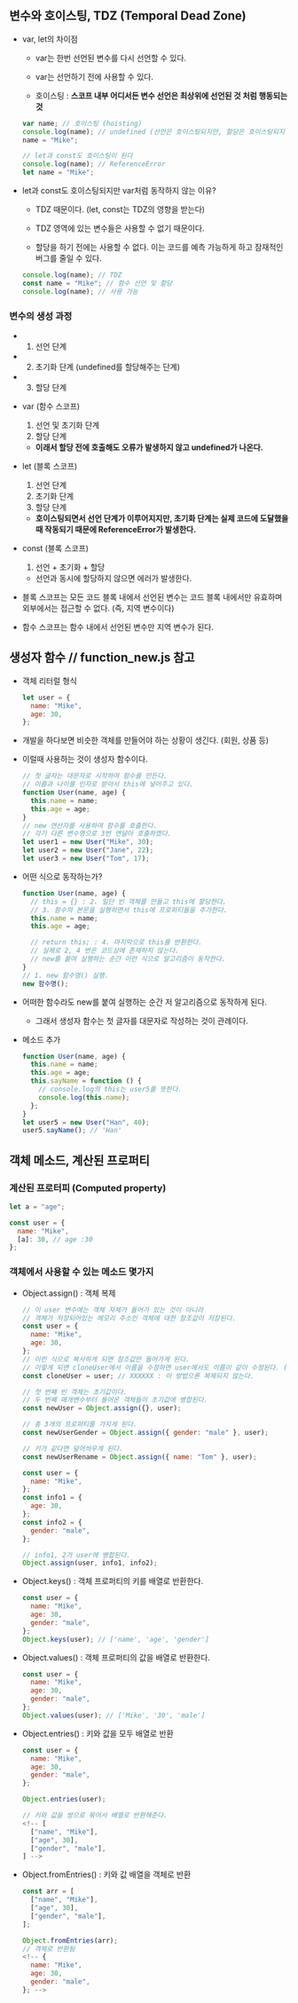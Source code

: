 ## 변수와 호이스팅, TDZ (Temporal Dead Zone)

- var, let의 차이점

  - var는 한번 선언된 변수를 다시 선언할 수 있다.

  - var는 선언하기 전에 사용할 수 있다.

  - 호이스팅 : **스코프 내부 어디서든 변수 선언은 최상위에 선언된 것 처럼 행동되는 것**

  ```javascript
  var name; // 호이스팅 (hoisting)
  console.log(name); // undefined (선언은 호이스팅되지만, 할당은 호이스팅되지 않기 때문이다)
  name = "Mike";

  // let과 const도 호이스팅이 된다
  console.log(name); // ReferenceError
  let name = "Mike";
  ```

- let과 const도 호이스팅되지만 var처럼 동작하지 않는 이유?

  - TDZ 때문이다. (let, const는 TDZ의 영향을 받는다)

  - TDZ 영역에 있는 변수들은 사용할 수 없기 때문이다.

  - 할당을 하기 전에는 사용할 수 없다. 이는 코드를 예측 가능하게 하고 잠재적인 버그를 줄일 수 있다.

  ```javascript
  console.log(name); // TDZ
  const name = "Mike"; // 함수 선언 및 할당
  console.log(name); // 사용 가능
  ```

### 변수의 생성 과정

- 1. 선언 단계

- 2. 초기화 단계 (undefined를 할당해주는 단계)

- 3. 할당 단계

- var (함수 스코프)

  1. 선언 및 초기화 단계
  2. 할당 단계

  - **이래서 할당 전에 호출해도 오류가 발생하지 않고 undefined가 나온다.**

- let (블록 스코프)

  1. 선언 단계
  2. 초기화 단계
  3. 할당 단계

  - **호이스팅되면서 선언 단계가 이루어지지만, 초기화 단계는 실제 코드에 도달했을 때 작동되기 때문에 ReferenceError가 발생한다.**

- const (블록 스코프)

  1. 선언 + 초기화 + 할당

  - 선언과 동시에 할당하지 않으면 에러가 발생한다.

- 블록 스코프는 모든 코드 블록 내에서 선언된 변수는 코드 블록 내에서만 유효하며 외부에서는 접근할 수 없다. (즉, 지역 변수이다)

- 함수 스코프는 함수 내에서 선언된 변수만 지역 변수가 된다.

## 생성자 함수 // function_new.js 참고

- 객체 리터럴 형식

  ```javascript
  let user = {
    name: "Mike",
    age: 30,
  };
  ```

- 개발을 하다보면 비슷한 객체를 만들어야 하는 상황이 생긴다. (회원, 상품 등)

- 이럴때 사용하는 것이 생성자 함수이다.

  ```javascript
  // 첫 글자는 대문자로 시작하여 함수를 만든다.
  // 이름과 나이를 인자로 받아서 this에 넣어주고 있다.
  function User(name, age) {
    this.name = name;
    this.age = age;
  }
  // new 연산자를 사용하여 함수를 호출한다.
  // 각기 다른 변수명으로 3번 연달아 호출하였다.
  let user1 = new User("Mike", 30);
  let user2 = new User("Jane", 22);
  let user3 = new User("Tom", 17);
  ```

- 어떤 식으로 동작하는가?

  ```javascript
  function User(name, age) {
    // this = {} : 2. 일단 빈 객체를 만들고 this에 할당한다.
    // 3. 함수의 본문을 실행하면서 this에 프로퍼티들을 추가한다.
    this.name = name;
    this.age = age;

    // return this; : 4. 마지막으로 this를 반환한다.
    // 실제로 2, 4 번은 코드상에 존재하지 않는다.
    // new를 붙여 실행하는 순간 이런 식으로 알고리즘이 동작한다.
  }
  // 1. new 함수명() 실행.
  new 함수명();
  ```

- 어떠한 함수라도 new를 붙여 실행하는 순간 저 알고리즘으로 동작하게 된다.

  - 그래서 생성자 함수는 첫 글자를 대문자로 작성하는 것이 관례이다.

- 메소드 추가

  ```javascript
  function User(name, age) {
    this.name = name;
    this.age = age;
    this.sayName = function () {
      // console.log의 this는 user5를 뜻한다.
      console.log(this.name);
    };
  }
  let user5 = new User("Han", 40);
  user5.sayName(); // 'Han'
  ```

## 객체 메소드, 계산된 프로퍼티

### 계산된 프로터피 (Computed property)

```javascript
let a = "age";

const user = {
  name: "Mike",
  [a]: 30, // age :30
};
```

### 객체에서 사용할 수 있는 메소드 몇가지

- Object.assign() : 객체 복제

  ```javascript
  // 이 user 변수에는 객체 자체가 들어가 있는 것이 아니라
  // 객체가 저장되어있는 메모리 주소인 객체에 대한 참조값이 저장된다.
  const user = {
    name: "Mike",
    age: 30,
  };
  // 이런 식으로 복사하게 되면 참조값만 들어가게 된다.
  // 이렇게 되면 cloneUser에서 이름을 수정하면 user에서도 이름이 같이 수정된다. (하나의 객체를 두 변수가 접근하기 때문!)
  const cloneUser = user; // XXXXXX : 이 방법으론 복제되지 않는다.

  // 첫 번째 빈 객체는 초기값이다.
  // 두 번째 매개변수부터 들어온 객체들이 초기값에 병합된다.
  const newUser = Object.assign({}, user);

  // 총 3개의 프로퍼티를 가지게 된다.
  const newUserGender = Object.assign({ gender: "male" }, user);

  // 키가 같다면 덮어씌우게 된다.
  const newUserRename = Object.assign({ name: "Tom" }, user);
  ```

  ```javascript
  const user = {
    name: "Mike",
  };
  const info1 = {
    age: 30,
  };
  const info2 = {
    gender: "male",
  };

  // info1, 2가 user에 병합된다.
  Object.assign(user, info1, info2);
  ```

- Object.keys() : 객체 프로퍼티의 키를 배열로 반환한다.

  ```javascript
  const user = {
    name: "Mike",
    age: 30,
    gender: "male",
  };
  Object.keys(user); // ['name', 'age', 'gender']
  ```

- Object.values() : 객체 프로퍼티의 값을 배열로 반환한다.

  ```javascript
  const user = {
    name: "Mike",
    age: 30,
    gender: "male",
  };
  Object.values(user); // ['Mike', '30', 'male']
  ```

- Object.entries() : 키와 값을 모두 배열로 반환

  ```javascript
  const user = {
    name: "Mike",
    age: 30,
    gender: "male",
  };

  Object.entries(user);

  // 키와 값을 쌍으로 묶어서 배열로 반환해준다.
  <!-- [
    ["name", "Mike"],
    ["age", 30],
    ["gender", "male"],
  ] -->
  ```

- Object.fromEntries() : 키와 값 배열을 객체로 반환

  ```javascript
  const arr = [
    ["name", "Mike"],
    ["age", 30],
    ["gender", "male"],
  ];

  Object.fromEntries(arr);
  // 객체로 반환됨
  <!-- {
    name: "Mike",
    age: 30,
    gender: "male",
  }; -->
  ```
